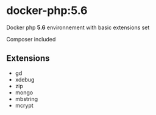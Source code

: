 # docker-php:5.6
Docker php **5.6** environnement with basic extensions set

Composer included

## Extensions

- gd
- xdebug
- zip
- mongo
- mbstring
- mcrypt
